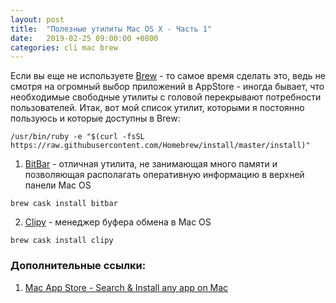 ```yaml
---
layout: post
title:  "Полезные утилиты Mac OS X - Часть 1"
date:   2019-02-25 09:00:00 +0800
categories: cli mac brew
---
```


Если вы еще не используете [Brew](https://brew.sh/index_ru) - то самое время сделать это, ведь не смотря на огромный выбор приложений в AppStore - иногда бывает, что необходимые свободные утилиты с головой перекрывают потребности пользователей. Итак, вот мой список утилит, которыми я постоянно пользуюсь и которые доступны в Brew:

```
/usr/bin/ruby -e "$(curl -fsSL https://raw.githubusercontent.com/Homebrew/install/master/install)"
```

1. [BitBar](https://getbitbar.com) - отличная утилита, не занимающая много памяти и позволяющая располагать оперативную информацию в верхней панели Mac OS
```
brew cask install bitbar
```
2. [Clipy](https://github.com/Clipy/Clipy) - менеджер буфера обмена в Mac OS
```
brew cask install clipy
```

### Дополнительные ссылки:
1. [Mac App Store - Search & Install any app on Mac](http://macappstore.org)
